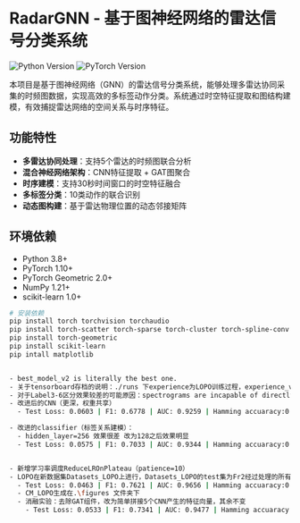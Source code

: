 # RadarGNN - 基于图神经网络的雷达信号分类系统

![Python Version](https://img.shields.io/badge/Python-3.8%2B-blue)
![PyTorch Version](https://img.shields.io/badge/PyTorch-1.10%2B-orange)

本项目是基于图神经网络（GNN）的雷达信号分类系统，能够处理多雷达协同采集的时频图数据，实现高效的多标签动作分类。系统通过时空特征提取和图结构建模，有效捕捉雷达网络的空间关系与时序特征。

## 功能特性

-  **多雷达协同处理**：支持5个雷达的时频图联合分析
-  **混合神经网络架构**：CNN特征提取 + GAT图聚合
-  **时序建模**：支持30秒时间窗口的时空特征融合
-  **多标签分类**：10类动作的联合识别
-  **动态图构建**：基于雷达物理位置的动态邻接矩阵

## 环境依赖

- Python 3.8+
- PyTorch 1.10+
- PyTorch Geometric 2.0+
- NumPy 1.21+
- scikit-learn 1.0+

```bash
# 安装依赖
pip install torch torchvision torchaudio
pip install torch-scatter torch-sparse torch-cluster torch-spline-conv -f https://data.pyg.org/whl/torch-1.10.0+cpu.html
pip install torch-geometric
pip install scikit-learn
pip intall matplotlib


- best_model_v2 is literally the best one.
- 关于tensorboard存档的说明：./runs 下experience为LOPO训练过程，experience_v1为在原数据集上的多次训练过程，v2为对GAT的消融实验
- 对于Label3-6区分效果较差的可能原因：spectrograms are incapable of directly discriminating between translational movements such as walking and in-place movements such as falls.
- 改进后的CNN（更深，权重共享）
  - Test Loss: 0.0603 | F1: 0.6778 | AUC: 0.9259 | Hamming accuaracy:0.8216 | Accuracy: 0.2861

- 改进的classifier（标签关系建模）：
  - hidden_layer=256 效果很差 改为128之后效果明显
  - Test Loss: 0.0575 | F1: 0.7033 | AUC: 0.9344 | Hamming accuaracy:0.8520 | Total Accuracy: 0.3657


- 新增学习率调度ReduceLROnPlateau（patience=10） 
- LOPO在新数据集Datasets_LOPO上进行，Datasets_LOPO的test集为Fr2经过处理的所有样本，其余人的数据经过处理后随机抽取百分之八十为训练集，百分之二十为训练集(v2 and the newer versions are all employed in Datasets_LOPO)
  - Test Loss: 0.0463 | F1: 0.7621 | AUC: 0.9656 | Hamming accuaracy:0.8922 | Accuracy: 0.4925
  - CM_LOPO生成在.\figures 文件夹下
  - 消融实验：去除GAT组件，改为简单拼接5个CNN产生的特征向量，其余不变
    - Test Loss: 0.0533 | F1: 0.7341 | AUC: 0.9477 | Hamming accuaracy:0.8799 | Accuracy: 0.4478
